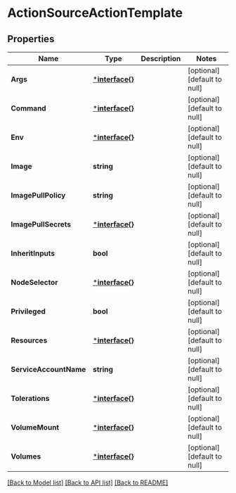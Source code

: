 # ActionSourceActionTemplate

## Properties
Name | Type | Description | Notes
------------ | ------------- | ------------- | -------------
**Args** | [***interface{}**](interface{}.md) |  | [optional] [default to null]
**Command** | [***interface{}**](interface{}.md) |  | [optional] [default to null]
**Env** | [***interface{}**](interface{}.md) |  | [optional] [default to null]
**Image** | **string** |  | [optional] [default to null]
**ImagePullPolicy** | **string** |  | [optional] [default to null]
**ImagePullSecrets** | [***interface{}**](interface{}.md) |  | [optional] [default to null]
**InheritInputs** | **bool** |  | [optional] [default to null]
**NodeSelector** | [***interface{}**](interface{}.md) |  | [optional] [default to null]
**Privileged** | **bool** |  | [optional] [default to null]
**Resources** | [***interface{}**](interface{}.md) |  | [optional] [default to null]
**ServiceAccountName** | **string** |  | [optional] [default to null]
**Tolerations** | [***interface{}**](interface{}.md) |  | [optional] [default to null]
**VolumeMount** | [***interface{}**](interface{}.md) |  | [optional] [default to null]
**Volumes** | [***interface{}**](interface{}.md) |  | [optional] [default to null]

[[Back to Model list]](../README.md#documentation-for-models) [[Back to API list]](../README.md#documentation-for-api-endpoints) [[Back to README]](../README.md)

